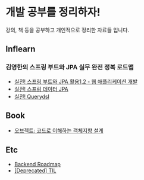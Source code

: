 # 개발 공부를 정리하자!

강의, 책 등을 공부하고 개인적으로 정리한 자료들 입니다.

## Inflearn

### 김영한의 스프링 부트와 JPA 실무 완전 정복 로드맵

- [실전! 스프링 부트와 JPA 활용1,2 - 웹 애플리케이션 개발](https://github.com/Hyune-c/study-develop/tree/master/jpashop)
- [실전! 스프링 데이터 JPA](https://github.com/Hyune-c/study-develop/tree/master/spring-data-jpa)
- [실전! Querydsl](https://github.com/Hyune-c/study-develop/tree/master/querydsl)

## Book

- [오브젝트: 코드로 이해하는 객체지향 설계](https://github.com/Hyune-c/study-develop/tree/master/object)

## Etc

- [Backend Roadmap](https://github.com/Hyune-c/study-develop/tree/master/backend-roadmap)
- [[Deprecated] TIL](https://github.com/Hyune-c/TIL)
